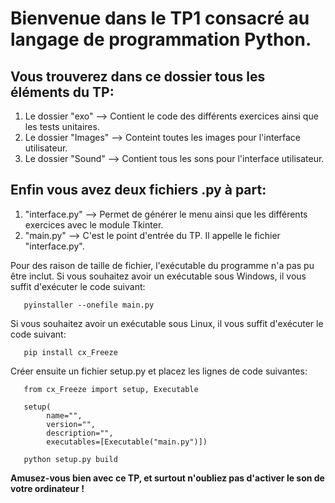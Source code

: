 # Bienvenue dans le TP1 consacré au langage de programmation Python.
## Vous trouverez dans ce dossier tous les éléments du TP:
   1. Le dossier "exo" --> Contient le code des différents exercices ainsi que les tests unitaires.
   2. Le dossier "Images" --> Conteint toutes les images pour l'interface utilisateur.
   3. Le dossier "Sound" --> Contient tous les sons pour l'interface utilisateur.

 ## Enfin vous avez deux fichiers .py à part:
   1. "interface.py" --> Permet de générer le menu ainsi que les différents exercices avec le module Tkinter.
   2. "main.py" --> C'est le point d'entrée du TP. Il appelle le fichier "interface.py".


 Pour des raison de taille de fichier, l'exécutable du programme n'a pas pu être inclut.
 Si vous souhaitez avoir un exécutable sous Windows, il vous suffit d'exécuter le code suivant:
 ```
    pyinstaller --onefile main.py
 ```
 Si vous souhaitez avoir un exécutable sous Linux, il vous suffit d'exécuter le code suivant:
 ```
    pip install cx_Freeze
 ```
 Créer ensuite un fichier setup.py et placez les lignes de code suivantes:
 ```
    from cx_Freeze import setup, Executable

    setup(
         name="",
         version="",
         description="",
         executables=[Executable("main.py")])

    python setup.py build
```
 **Amusez-vous bien avec ce TP, et surtout n'oubliez pas d'activer le son de votre ordinateur !**
